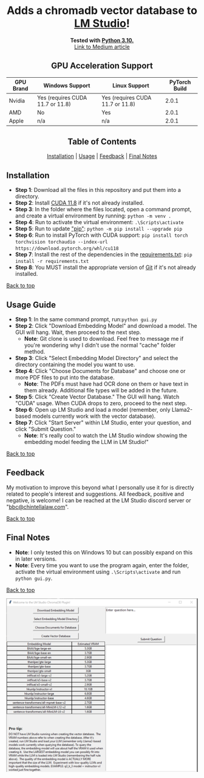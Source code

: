 <a name="top"></a>

<div align="center">
  <h1>Adds a chromadb vector database to <a href="https://lmstudio.ai/">LM Studio</a>!</h1>
</div>

<div align="center">
  <strong>Tested with <a href="https://www.python.org/downloads/release/python-31011/">Python 3.10.</a></strong>
</div>

<div align="center">
  <a href="https://medium.com/@vici0549/chromadb-plugin-for-lm-studio-5b3e2097154f">Link to Medium article</a>
</div>

<!-- GPU Acceleration Support Table -->

<div align="center">
  <h2>GPU Acceleration Support</h2>
  <table>
    <thead>
      <tr>
        <th>GPU Brand</th>
        <th>Windows Support</th>
        <th>Linux Support</th>
        <th>PyTorch Build</th>
      </tr>
    </thead>
    <tbody>
      <tr>
        <td>Nvidia</td>
        <td>Yes (requires CUDA 11.7 or 11.8)</td>
        <td>Yes (requires CUDA 11.7 or 11.8)</td>
        <td>2.0.1</td>
      </tr>
      <tr>
        <td>AMD</td>
        <td>No</td>
        <td>Yes</td>
        <td>2.0.1</td>
      </tr>
      <tr>
        <td>Apple</td>
        <td>n/a</td>
        <td>n/a</td>
        <td>2.0.1</td>
      </tr>
    </tbody>
  </table>
</div>

<!-- Table of Contents -->

<div align="center">
  <h2>Table of Contents</h2>
</div>

<div align="center">
  <a href="#installation">Installation</a> | 
  <a href="#usage-guide">Usage</a> | 
  <a href="#feedback">Feedback</a> | 
  <a href="#final-notes">Final Notes</a>
</div>

## Installation

* **Step 1**: Download all the files in this repository and put them into a directory.
* **Step 2**: Install [CUDA 11.8](https://developer.nvidia.com/cuda-toolkit-archive) if it's not already installed.
* **Step 3**: In the folder where the files located, open a command prompt, and create a virtual environment by running: ```python -m venv .```
* **Step 4**: Run to activate the virtual environment: ```.\Scripts\activate```
* **Step 5**: Run to update ["pip"](https://pip.pypa.io/en/stable/index.html): ```python -m pip install --upgrade pip```
* **Step 6**: Run to install PyTorch with CUDA support: ```pip install torch torchvision torchaudio --index-url https://download.pytorch.org/whl/cu118```
* **Step 7**: Install the rest of the dependencies in the [requirements.txt](https://github.com/MicrosoftDocs/visualstudio-docs/blob/main/docs/python/managing-required-packages-with-requirements-txt.md): ```pip install -r requirements.txt```
* **Step 8**: You MUST install the appropriate version of [Git](https://git-scm.com/downloads) if it's not already installed.

[Back to top](#top)

## Usage Guide

* **Step 1**: In the same command prompt, run:```python gui.py```
* **Step 2**: Click "Download Embedding Model" and download a model. The GUI will hang. Wait, then proceed to the next step.
  * **Note**: Git clone is used to download. Feel free to message me if you're wondering why I didn't use the normal "cache" folder method.
* **Step 3**: Click "Select Embedding Model Directory" and select the directory containing the model you want to use.
* **Step 4**: Click "Choose Documents for Database" and choose one or more PDF files to put into the database.
  * **Note**: The PDFs must have had OCR done on them or have text in them already. Additional file types will be added in the future.
* **Step 5**: Click "Create Vector Database." The GUI will hang. Watch "CUDA" usage. When CUDA drops to zero, proceed to the next step.
* **Step 6**: Open up LM Studio and load a model (remember, only Llama2-based models currently work with the vector database).
* **Step 7**: Click "Start Server" within LM Studio, enter your question, and click "Submit Question."
  * **Note**: It's really cool to watch the LM Studio window showing the embedding model feeding the LLM in LM Studio!"

[Back to top](#top)

## Feedback

My motivation to improve this beyond what I personally use it for is directly related to people's interest and suggestions. All feedback, positive and negative, is welcome! I can be reached at the LM Studio discord server or "bbc@chintellalaw.com".

[Back to top](#top)

## Final Notes

* **Note**: I only tested this on Windows 10 but can possibly expand on this in later versions.
* **Note**: Every time you want to use the program again, enter the folder, activate the virtual environment using `.\Scripts\activate` and run `python gui.py`.

[Back to top](#top)

<div align="center">
  <img src="https://github.com/BBC-Esq/ChromaDB-Plugin-for-LM-Studio/raw/main/example.png" alt="Example Image">
</div>

